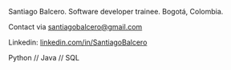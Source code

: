 Santiago Balcero. Software developer trainee. Bogotá, Colombia.

Contact via santiagobalcero@gmail.com

Linkedin: [linkedin.com/in/SantiagoBalcero](linkedin.com/in/SantiagoBalcero)

Python // Java // SQL

